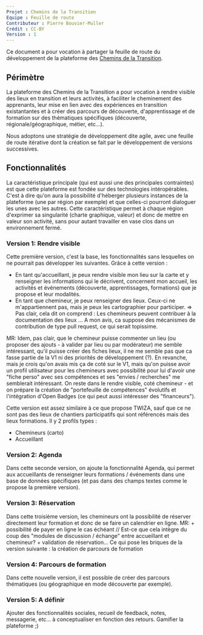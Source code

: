 ```yaml
---
Projet : Chemins de la Transition
Equipe : Feuille de route
Contributeur : Pierre Bouvier-Muller
Crédit : CC-BY
Version : 1
---
```


Ce document a pour vocation à partager la feuille de route du développement de la plateforme des [Chemins de la Transition](http://lescheminsdelatransition.org/).

## Périmètre
La plateforme des Chemins de la Transition a pour vocation à rendre visible des lieux en transition et leurs activités, à faciliter le cheminement des apprenants, leur mise en lien avec des expériences en transition existantantes et à créer des parcours de découverte, d'apprentissage et de formation sur des thématiques spécifiques (découverte, régionale/géographique, métier, etc...).

Nous adoptons une stratégie de développement dite agile, avec une feuille de route itérative dont la création se fait par le développement de versions successives.

## Fonctionnalités
La caractéristique principale (qui est aussi une des principales contraintes) est que cette plateforme est fondée sur des technologies intéropérables. C'est à dire qu'on aura la possibilité d'héberger plusieurs instances de la plateforme (une par région par exemple) et que celles-ci pourront dialoguer les unes avec les autres.
Cette caractéristique permet à chaque région d'exprimer sa singularité (charte graphique, valeur) et donc de mettre en valeur son activité, sans pour autant travailler en vase clos dans un environnement fermé.

### Version 1: Rendre visible
Cette première version, c'est la base, les fonctionnalités sans lesquelles on ne pourrait pas développer les suivantes.
Grâce à cette version :
- En tant qu'accueillant, je peux rendre visible mon lieu sur la carte et y renseigner les informations qui le décrivent, concernent mon accueil, les activités et événements (découverte, apprentissages, formations) que je propose et leur modalités.
- En tant que chemineur, je peux renseigner des lieux. Ceux-ci ne m'appartiennent pas, mais je peux les cartographier pour participer. => Pas clair, cela dit on comprend : Les chemineurs peuvent contribuer à la documentation des lieux ... A mon avis, ca suppose des mécanismes de contribution de type pull request, ce qui serait topissime. 

MR: Idem, pas clair, que le chemineur puisse commenter un lieu (ou proposer des ajouts - à valider par lieu ou par modérateur) me semble intéressant, qu'il puisse créer des fiches lieux, il ne me semble pas que ca fasse partie de la V1 ni des priorités de développement (?). En revanche, mais je crois qu'on avais mis ça de coté sur le V1, mais qu'on puisse avoir un profil utilisateur pour les chemineurs avec possibilité pour lui d'avoir une "fiche perso"  avec ses compétences et ses "envies / recherches" me semblerait intéressant. On reste dans le rendre visible, coté chemineur - et on prépare la création de "portefeuille de compétences" évolutifs et l'intégration d'Open Badges (ce qui peut aussi intéresser des "financeurs").  

Cette version est assez similaire à ce que propose TWIZA, sauf que ce ne sont pas des lieux de chantiers participatifs qui sont référencés mais des lieux formations.
Il y 2 profils types :
- Chemineurs (carto)
- Accueillant

### Version 2: Agenda
Dans cette seconde version, on ajoute la fonctionnalité Agenda, qui permet aux accueillants de renseigner leurs formations / événements dans une base de données spécifiques (et pas dans des champs textes comme le propose la première version). 


### Version 3: Réservation
Dans cette troisième version, les chemineurs ont la possibilité de réserver directement leur formation et donc de se faire un calendrier en ligne. MR: + possibilité de payer en ligne le cas échéant // Est-ce que cela intègre du coup des "modules de discussion / échange" entre accueillant et chemineur? + validation de réservation...
Ce qui pose les briques  de la version suivante : la création de parcours de formation

### Version 4: Parcours de formation
Dans cette nouvelle version, il est possible de créer des parcours thématiques (ou géographique en mode découverte par exemple).

### Version 5: A définir
Ajouter des fonctionnalités sociales, recueil de feedback, notes, messagerie, etc... à conceptualiser en fonction des retours. Gamifier la plateforme ;)
